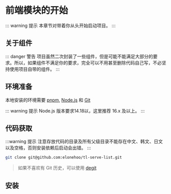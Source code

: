 # 前端模块的开始

::: warning 提示
本章节对带着你从头开始启动项目。
:::

## 关于组件

::: danger 警告
项目虽然二次封装了一些组件，但是可能不能满足大部分的要求。所以，如果组件不满足你的要求，完全可以不用甚至删除代码自己写，不必坚持使用项目自带的组件。
:::

## 环境准备

本地安装的环境需要 [pnpm](https://pnpm.io/zh/), [Node.js](https://nodejs.org/zh-cn/) 和 [Git](https://git-scm.com/)

::: warning 提示
Node.js 版本要求14.18以，这里推荐 16.x 及以上。
:::

## 代码获取

:::warning 提示
注意存放代码的目录及所有父级目录不能存在中文、韩文、日文以及空格，否则安装依赖后启动会出错。
:::

```sh
git clone git@github.com:elonehoo/tl-serve-list.git
```

> 如果不喜欢有 Git 历史，可以使用 [degit](https://github.com/Rich-Harris/degit)

## 安装


